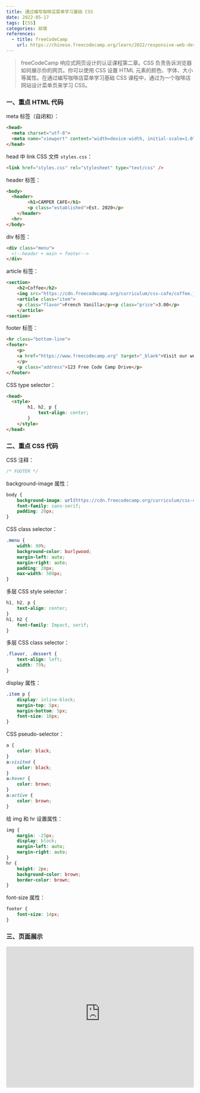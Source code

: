 ```yaml
---
title: 通过编写咖啡店菜单学习基础 CSS
date: 2022-05-17
tags: [CSS]
categories: 前端
references: 
  - title: freeCodeCamp
    url: https://chinese.freecodecamp.org/learn/2022/responsive-web-design
---
```


> freeCodeCamp 响应式网页设计的认证课程第二章。CSS 负责告诉浏览器如何展示你的网页。你可以使用 CSS 设置 HTML 元素的颜色、字体、大小等属性。在通过编写咖啡店菜单学习基础 CSS 课程中，通过为一个咖啡店网站设计菜单页来学习 CSS。

<!--more-->

### 一、重点 HTML 代码

meta 标签（自闭和）：

```HTML
<head>
  <meta charset="utf-8">
  <meta name="viewport" content="width=device-width, initial-scale=1.0" />
</head>
```

head 中 link CSS 文件 `styles.css`：

```html
<link href="styles.css" rel="stylesheet" type="text/css" />
```

header 标签：

```html
<body>
  <header>
		<h1>CAMPER CAFE</h1>
		<p class="established">Est. 2020</p>
	</header>
  <hr>
</body>
```

div 标签：

```html
<div class="menu">
  <!--header + main + footer-->
</div>
```

article 标签：

```html
<section>
	<h2>Coffee</h2>
	<img src="https://cdn.freecodecamp.org/curriculum/css-cafe/coffee.jpg" alt="coffee icon"/>
	<article class="item">
	<p class="flavor">French Vanilla</p><p class="price">3.00</p>
	</article>
<section>
```

footer 标签：

```html
<hr class="bottom-line">
<footer>
	<p>
	<a href="https://www.freecodecamp.org" target="_blank">Visit our website</a>
	</p>
	<p class="address">123 Free Code Camp Drive</p>
</footer>
```

CSS type selector：

```html
<head>
  <style>
		h1, h2, p {
			text-align: center;
		}
	</style>
</head>
```

### 二、重点 CSS 代码

CSS 注释：

```CSS
/* FOOTER */
```

background-image 属性：

```CSS
body {
    background-image: url(https://cdn.freecodecamp.org/curriculum/css-cafe/beans.jpg);
    font-family: sans-serif;
    padding: 20px;
}
```

CSS class selector：

```CSS
.menu {
    width: 80%;
    background-color: burlywood;
    margin-left: auto;
    margin-right: auto;
    padding: 20px;
    max-width: 500px;
}
```

多层 CSS style selector：

```CSS
h1, h2, p {
    text-align: center;
}
h1, h2 {
    font-family: Impact, serif;
}
```

多层 CSS class selector：

```CSS
.flavor, .dessert {
    text-align: left;
    width: 75%;
}
```

display 属性：

```css
.item p {
    display: inline-block;
    margin-top: 5px;
    margin-bottom: 5px;
    font-size: 18px;
}
```

CSS pseudo-selector：

```CSS
a {
    color: black;
}
a:visited {
    color: black;
}
a:hover {
    color: brown;
}
a:active {
    color: brown;
}
```

给 img 和 hr 设置属性：

```CSS
img {
    margin: -25px;
    display: block;
    margin-left: auto;
    margin-right: auto;
}
hr {
    height: 2px;
    background-color: brown;
    border-color: brown;
}
```

font-size 属性：

```CSS
footer {
    font-size: 14px;
}
```

### 三、页面展示

<div style="position: relative; width: 100%; height: 0; padding-bottom: 75%;">
    <iframe src="https://free-code-camp-demo.vercel.app/通过编写咖啡店菜单学习基础CSS/index.html" border="0" frameborder="no" framespacing="0" allowfullscreen="true" style="position: absolute; width: 100%; height: 100%; left: 0; top: 0;"></iframe>
</div>

